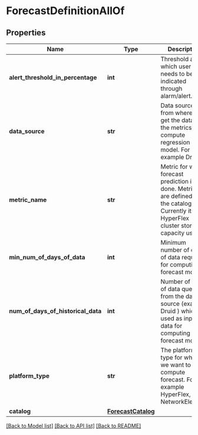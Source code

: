 # ForecastDefinitionAllOf

## Properties
Name | Type | Description | Notes
------------ | ------------- | ------------- | -------------
**alert_threshold_in_percentage** | **int** | Threshold above which user needs to be indicated through alarm/alert.   | [optional] [readonly] 
**data_source** | **str** | Data source from where we get the data for the metrics to compute regression model. For example Druid.   | [optional] [readonly] 
**metric_name** | **str** | Metric for which forecast prediction is done. Metrics are defined in the catalog file. Currently its only HyperFlex cluster storage capacity usage.   | [optional] [readonly] 
**min_num_of_days_of_data** | **int** | Minimum number of days of data required for computing forecast model.   | [optional] [readonly] 
**num_of_days_of_historical_data** | **int** | Number of days of data queried from the data source (example Druid ) which is used as input data for computing forecast model.   | [optional] [readonly] 
**platform_type** | **str** | The platform type for which we want to compute forecast. For example HyperFlex, NetworkElement.    | [optional] [readonly] 
**catalog** | [**ForecastCatalog**](.md) |  | [optional] 

[[Back to Model list]](../README.md#documentation-for-models) [[Back to API list]](../README.md#documentation-for-api-endpoints) [[Back to README]](../README.md)


